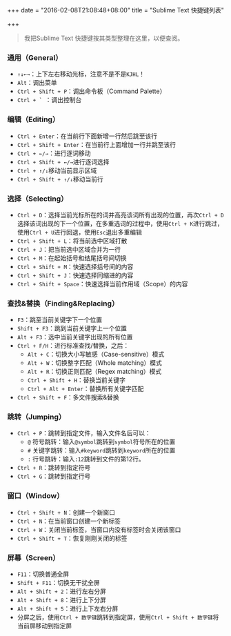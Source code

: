 +++
date = "2016-02-08T21:08:48+08:00"
title = "Sublime Text 快捷键列表"

+++

<!--more-->

> 我把Sublime Text 快捷键按其类型整理在这里，以便查阅。

### 通用（General）

* `↑↓←→`：上下左右移动光标，注意不是不是`KJHL`！
* `Alt`：调出菜单
* `Ctrl + Shift + P`：调出命令板（Command Palette）
* ``Ctrl + ` ``：调出控制台

### 编辑（Editing）

* `Ctrl + Enter`：在当前行下面新增一行然后跳至该行
* `Ctrl + Shift + Enter`：在当前行上面增加一行并跳至该行
* `Ctrl + ←/→`：进行逐词移动
* `Ctrl + Shift + ←/→`进行逐词选择
* `Ctrl + ↑/↓`移动当前显示区域
* `Ctrl + Shift + ↑/↓`移动当前行

### 选择（Selecting）

* `Ctrl + D`：选择当前光标所在的词并高亮该词所有出现的位置，再次`Ctrl + D`选择该词出现的下一个位置，在多重选词的过程中，使用`Ctrl + K`进行跳过，使用`Ctrl + U`进行回退，使用`Esc`退出多重编辑
* `Ctrl + Shift + L`：将当前选中区域打散
* `Ctrl + J`：把当前选中区域合并为一行
* `Ctrl + M`：在起始括号和结尾括号间切换
* `Ctrl + Shift + M`：快速选择括号间的内容
* `Ctrl + Shift + J`：快速选择同缩进的内容
* `Ctrl + Shift + Space`：快速选择当前作用域（Scope）的内容


### 查找&替换（Finding&Replacing）

* `F3`：跳至当前关键字下一个位置
* `Shift + F3`：跳到当前关键字上一个位置
* `Alt + F3`：选中当前关键字出现的所有位置
* `Ctrl + F/H`：进行标准查找/替换，之后：
    - `Alt + C`：切换大小写敏感（Case-sensitive）模式
    - `Alt + W`：切换整字匹配（Whole matching）模式
    - `Alt + R`：切换正则匹配（Regex matching）模式
    - `Ctrl + Shift + H`：替换当前关键字
    - `Ctrl + Alt + Enter`：替换所有关键字匹配
* `Ctrl + Shift + F`：多文件搜索&替换

### 跳转（Jumping）

* `Ctrl + P`：跳转到指定文件，输入文件名后可以：
    - `@` 符号跳转：输入`@symbol`跳转到`symbol`符号所在的位置
    - `#` 关键字跳转：输入`#keyword`跳转到`keyword`所在的位置
    - `:` 行号跳转：输入`:12`跳转到文件的第12行。
* `Ctrl + R`：跳转到指定符号
* `Ctrl + G`：跳转到指定行号

### 窗口（Window）

* `Ctrl + Shift + N`：创建一个新窗口
* `Ctrl + N`：在当前窗口创建一个新标签
* `Ctrl + W`：关闭当前标签，当窗口内没有标签时会关闭该窗口
* `Ctrl + Shift + T`：恢复刚刚关闭的标签

### 屏幕（Screen）

* `F11`：切换普通全屏
* `Shift + F11`：切换无干扰全屏
* `Alt + Shift + 2`：进行左右分屏
* `Alt + Shift + 8`：进行上下分屏
* `Alt + Shift + 5`：进行上下左右分屏
* 分屏之后，使用`Ctrl + 数字键`跳转到指定屏，使用`Ctrl + Shift + 数字键`将当前屏移动到指定屏
